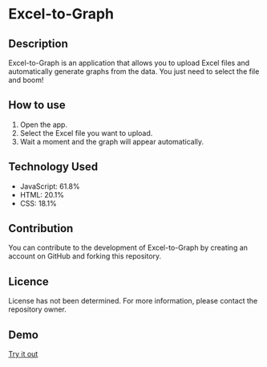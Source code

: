 # Excel-to-Graph

## Description
Excel-to-Graph is an application that allows you to upload Excel files and automatically generate graphs from the data. You just need to select the file and boom!

## How to use
1. Open the app.
2. Select the Excel file you want to upload.
3. Wait a moment and the graph will appear automatically.

## Technology Used
- JavaScript: 61.8%
- HTML: 20.1%
- CSS: 18.1%

## Contribution
You can contribute to the development of Excel-to-Graph by creating an account on GitHub and forking this repository.

## Licence
License has not been determined. For more information, please contact the repository owner.

## Demo
<a href="https://zufarrizal.github.io/Excel-to-Graph/" target="_blank">Try it out</a>
